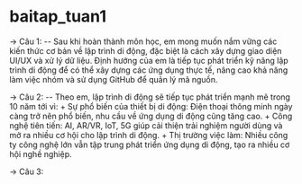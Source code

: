 # baitap_tuan1

-> Câu 1:
-- Sau khi hoàn thành môn học, em mong muốn nắm vững các kiến thức cơ bản về lập trình di động, đặc biệt là cách xây dựng giao diện UI/UX và xử lý dữ liệu.
Định hướng của em là tiếp tục phát triển kỹ năng lập trình di động để có thể xây dựng các ứng dụng thực tế, nâng cao khả năng làm việc nhóm và sử dụng GitHub để quản lý mã nguồn.

-> Câu 2:
-- Theo em, lập trình di động sẽ tiếp tục phát triển mạnh mẽ trong 10 năm tới vì:
    + Sự phổ biến của thiết bị di động: Điện thoại thông minh ngày càng trở nên phổ biến, nhu cầu về ứng dụng di động cũng tăng cao.
    + Công nghệ tiên tiến: AI, AR/VR, IoT, 5G giúp cải thiện trải nghiệm người dùng và mở ra nhiều cơ hội cho lập trình di động.
    + Thị trường việc làm: Nhiều công ty công nghệ lớn vẫn tập trung phát triển ứng dụng di động, tạo ra nhiều cơ hội nghề nghiệp.
    
-> Câu 3:
